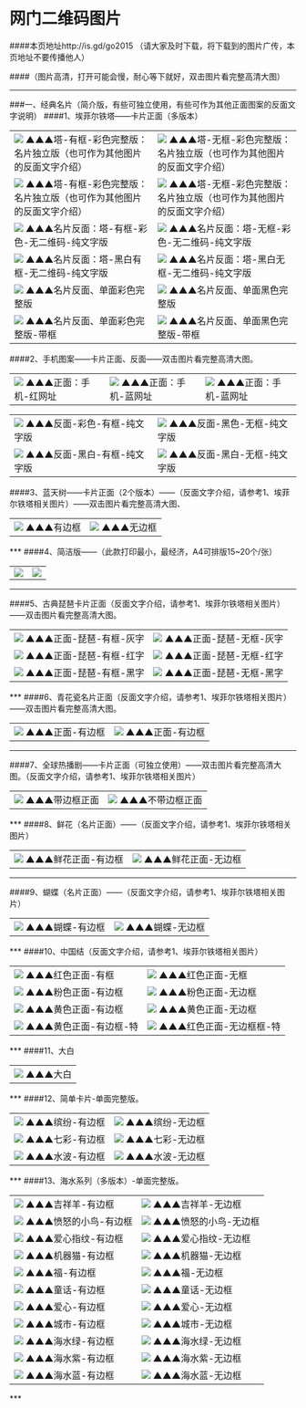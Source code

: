 # 网门二维码图片 
####本页地址http://is.gd/go2015  （请大家及时下载，将下载到的图片广传，本页地址不要传播他人）

####（图片高清，打开可能会慢，耐心等下就好，双击图片看完整高清大图）
***
###一、经典名片（简介版，有些可独立使用，有些可作为其他正面图案的反面文字说明）
####1、埃菲尔铁塔——卡片正面（多版本）
<table>
<tr>
<td><img src="http://7xjqth.com1.z0.glb.clouddn.com/埃菲尔塔 有边框_完整版.jpg""  <tr> ▲▲▲塔-有框-彩色完整版：名片独立版（也可作为其他图片的反面文字介绍）
<td><img src="http://7xjqth.com1.z0.glb.clouddn.com/埃菲尔塔 完整版 彩色版 无边框.jpg""  <tr> ▲▲▲塔-无框-彩色完整版：名片独立版（也可作为其他图片的反面文字介绍）
</tr>
<tr>
<td><img src="http://7xjqth.com1.z0.glb.clouddn.com/埃菲尔塔 有边框 完整版 黑白.jpg""  <tr> ▲▲▲塔-有框-彩色完整版：名片独立版（也可作为其他图片的反面文字介绍）
<td><img src="http://7xjqth.com1.z0.glb.clouddn.com/埃菲尔塔 完整版 无边框 黑白版.jpg""  <tr> ▲▲▲塔-无框-彩色完整版：名片独立版（也可作为其他图片的反面文字介绍）
</tr>
<tr>
<td><img src="http://7xjqth.com1.z0.glb.clouddn.com/书签—彩色-长方形.无码 有框.jpg"  <tr> ▲▲▲名片反面：塔-有框-彩色-无二维码-纯文字版
<td><img src="http://7xjqth.com1.z0.glb.clouddn.com/书签—彩色-长方形.无码.jpg"  <tr> ▲▲▲名片反面：塔-无框-彩色-无二维码-纯文字版
</tr>
<tr>
<td><img src="http://7xjqth.com1.z0.glb.clouddn.com/塔-黑白-长方形.无码_有框-纯文字.jpg"  <tr> ▲▲▲名片反面：塔-黑白有框-无二维码-纯文字版<td><img src="http://7xjqth.com1.z0.glb.clouddn.com/塔—黑白-长方形.无码_无框-纯文字.jpg"  <tr> ▲▲▲名片反面：塔-黑白无框-无二维码-纯文字版
</tr>
<tr>
<td><img src="http://7xjqth.com1.z0.glb.clouddn.com/单面完整版-彩色版.jpg""  <tr> ▲▲▲名片反面、单面彩色完整版
<td><img src="http://7xjqth.com1.z0.glb.clouddn.com/单面完整版-黑白版.jpg.jpg""  <tr> ▲▲▲名片反面、单面黑色完整版
</tr>
<tr>
<td><img src="http://7xjqth.com1.z0.glb.clouddn.com/单面完整版_边框.jpg""  <tr> ▲▲▲名片反面、单面彩色完整版-带框
<td><img src="http://7xjqth.com1.z0.glb.clouddn.com/单面完整版-黑白版 边框.jpg.jpg ""  <tr> ▲▲▲名片反面、单面黑色完整版-带框
</table>
####2、手机图案——卡片正面、反面——双击图片看完整高清大图。
<table>
<tr>
<td><img src="http://7xjqth.com1.z0.glb.clouddn.com/新 手机-有边框_新完整.jpg""  <tr> ▲▲▲正面：手机-红网址
<td><img src="http://7xjqth.com1.z0.glb.clouddn.com/新 手机-有边框_新完整_冷色.jpg""  <tr> ▲▲▲正面：手机-蓝网址
<td><img src="http://7xjqth.com1.z0.glb.clouddn.com/新 手机-有边框_新_副本.jpg""  <tr> ▲▲▲正面：手机-蓝网址
</table>
<table>
</tr>
<tr>
<td><img src="http://7xjqth.com1.z0.glb.clouddn.com/书签—彩色-带框-正方形.jpg""  <tr> ▲▲▲反面-彩色-有框-纯文字版
<td><img src="http://7xjqth.com1.z0.glb.clouddn.com/书签—彩色_无框-正方形.jpg""  <tr> ▲▲▲反面-黑色-无框-纯文字版
</tr>
<tr>
<td><img src="http://7xjqth.com1.z0.glb.clouddn.com/书签—黑白_有框-正方形 .jpg""  <tr> ▲▲▲反面-黑白-有框-纯文字版
<td><img src="http://7xjqth.com1.z0.glb.clouddn.com/书签—黑色_无框-正方形 .jpg""  <tr> ▲▲▲反面-黑白-无框-纯文字版
</table>
####3、蓝天树——卡片正面（2个版本）——（反面文字介绍，请参考1、埃菲尔铁塔相关图片）——双击图片看完整高清大图、
<table>
<td><img src="http://7xjqth.com1.z0.glb.clouddn.com/新蓝天树—有框.jpg"  <tr>  
▲▲▲有边框
<td><img src="http://7xjqth.com1.z0.glb.clouddn.com/新蓝天树—无边框.jpg"  <tr>  
▲▲▲无边框
</table>
***
####4、简洁版——（此款打印最小，最经济，A4可排版15~20个/张）
<table>

<td><img src="http://7xjqth.com1.z0.glb.clouddn.com/海水 新.jpg"  <tr> 
<td><img src="http://7xjqth.com1.z0.glb.clouddn.com/清爽.jpg"  <tr> 
</table>

***
####5、古典琵琶卡片正面（反面文字介绍，请参考1、埃菲尔铁塔相关图片）——双击图片看完整高清大图。
<table>
<td><img src="http://7xjqth.com1.z0.glb.clouddn.com/琵琶-有框-灰字.jpg"  <tr> ▲▲▲正面-琵琶-有框-灰字
<td><img src="http://7xjqth.com1.z0.glb.clouddn.com/琵琶-无框-灰字.jpg"  <tr> ▲▲▲正面-琵琶-无框-灰字
</tr>
<tr>
<td><img src="http://7xjqth.com1.z0.glb.clouddn.com/琵琶-有框2.jpg"  <tr> ▲▲▲正面-琵琶-有框-红字
<td><img src="http://7xjqth.com1.z0.glb.clouddn.com/琵琶-无框.jpg"  <tr>  ▲▲▲正面-琵琶-无框-红字
</tr>
<tr>
<td><img src="http://7xjqth.com1.z0.glb.clouddn.com/琵琶-有框-黑字.jpg"  <tr> ▲▲▲正面-琵琶-有框-黑字
<td><img src="http://7xjqth.com1.z0.glb.clouddn.com/琵琶-无框-黑.jpg"  <tr>  ▲▲▲正面-琵琶-无框-黑字
</table>
***
####6、青花瓷名片正面（反面文字介绍，请参考1、埃菲尔铁塔相关图片）——双击图片看完整高清大图。
<table>
<td><img src="http://7xjqth.com1.z0.glb.clouddn.com/青花瓷—有边框.jpg"  <tr>  
▲▲▲正面-有边框
<td><img src="http://7xjqth.com1.z0.glb.clouddn.com/青花瓷—无边框.jpg"  <tr>  
▲▲▲正面-有边框
</table>

***
####7、全球热播剧——卡片正面（可独立使用）——双击图片看完整高清大图。（反面文字介绍，请参考1、埃菲尔铁塔相关图片）
<table>
<td><img src="http://7xjqth.com1.z0.glb.clouddn.com/大裤衩A6相片纸打印尺寸图_框.jpg"  <tr> ▲▲▲带边框正面

<td><img src="http://7xjqth.com1.z0.glb.clouddn.com/大裤衩A6相片纸打印尺寸图.jpg"  <tr> ▲▲▲不带边框正面
</table>
***
####8、鲜花（名片正面）——（反面文字介绍，请参考1、埃菲尔铁塔相关图片）
<table>
<td><img src="http://7xjqth.com1.z0.glb.clouddn.com/鲜花-框.jpg"  <tr> ▲▲▲鲜花正面-有边框
<td><img src="http://7xjqth.com1.z0.glb.clouddn.com/鲜花-无框.jpg"  <tr> ▲▲▲鲜花正面-无边框
</table>

***
####9、蝴蝶（名片正面）——（反面文字介绍，请参考1、埃菲尔铁塔相关图片）
<table>

<td><img src="http://7xjqth.com1.z0.glb.clouddn.com/蓝蝴蝶_边框-完整版.jpg"  <tr> ▲▲▲蝴蝶-有边框
<td><img src="http://7xjqth.com1.z0.glb.clouddn.com/蓝蝴蝶_边框.jpg"  <tr> ▲▲▲蝴蝶-无边框
</table>
***
####10、中国结（反面文字介绍，请参考1、埃菲尔铁塔相关图片）
<table>
<td><img src="http://7xjqth.com1.z0.glb.clouddn.com/中国结 红色-有框-2.jpg"  <tr> ▲▲▲红色正面-有框
<td><img src="http://7xjqth.com1.z0.glb.clouddn.com/中国结 红色-无框.jpg"  <tr> ▲▲▲红色正面-无框
</tr>
<tr>
<td><img src="http://7xjqth.com1.z0.glb.clouddn.com/中国结 粉色-有框.jpg"  <tr> ▲▲▲粉色正面-有边框
<td><img src="http://7xjqth.com1.z0.glb.clouddn.com/中国结 粉色-无框.jpg"  <tr> ▲▲▲粉色正面-无边框
</tr>
<tr>
<td><img src="http://7xjqth.com1.z0.glb.clouddn.com/中国结 暖色-有框1.jpg"  <tr> ▲▲▲黄色正面-有边框
<td><img src="http://7xjqth.com1.z0.glb.clouddn.com/中国结 暖色-无框.jpg"  <tr> ▲▲▲黄色正面-无边框
</tr>
<tr>
<td><img src="http://7xjqth.com1.z0.glb.clouddn.com/中国结 暖色-有框.jpg"  <tr> ▲▲▲黄色正面-有边框-特
<td><img src="http://7xjqth.com1.z0.glb.clouddn.com/中国结 红色-有框.jpg"  <tr> ▲▲▲红色正面-无边框框-特
</table>
***
####11、大白
<table>
<td><img src="http://7xjqth.com1.z0.glb.clouddn.com/大白_完整版.jpg"  <tr> ▲▲▲大白
</table>
***
####12、简单卡片-单面完整版。
<table>
<td><img src="http://7xjqth.com1.z0.glb.clouddn.com/缤纷-有框.jpg"  <tr> ▲▲▲缤纷-有边框
<td><img src="http://7xjqth.com1.z0.glb.clouddn.com/缤纷-无框.jpg"  <tr> ▲▲▲缤纷-无边框
</tr>
<tr>
<td><img src="http://7xjqth.com1.z0.glb.clouddn.com/七彩-带框.jpg"  <tr> ▲▲▲七彩-有边框
<td><img src="http://7xjqth.com1.z0.glb.clouddn.com/七彩-无框.jpg.jpg"  <tr> ▲▲▲七彩-无边框
</tr>
<tr>
<td><img src="http://7xjqth.com1.z0.glb.clouddn.com/多面-有框.jpg"  <tr> ▲▲▲水波-有边框
<td><img src="http://7xjqth.com1.z0.glb.clouddn.com/多面-无框.jpg"  <tr> ▲▲▲水波-无边框
</table>
***
####13、海水系列（多版本）-单面完整版。
<table>
<td><img src="http://7xjqth.com1.z0.glb.clouddn.com/海水 吉祥羊 有框.jpg"  <tr> ▲▲▲吉祥羊-有边框
<td><img src="http://7xjqth.com1.z0.glb.clouddn.com/海水 吉祥羊 无框.jpg"  <tr> ▲▲▲吉祥羊-无边框
</tr>
<tr>
<td><img src="http://7xjqth.com1.z0.glb.clouddn.com/海水 小鸟 有框.jpg"  <tr> ▲▲▲愤怒的小鸟-有边框
<td><img src="http://7xjqth.com1.z0.glb.clouddn.com/海水 小鸟 无框.jpg"  <tr> ▲▲▲愤怒的小鸟-无边框
</tr>
<tr>
<td><img src="http://7xjqth.com1.z0.glb.clouddn.com/海水 指纹 有框.jpg"  <tr> ▲▲▲爱心指纹-有边框
<td><img src="http://7xjqth.com1.z0.glb.clouddn.com/海水 指纹 无框.jpg"  <tr> ▲▲▲爱心指纹-无边框
</tr>
<tr>
<td><img src="http://7xjqth.com1.z0.glb.clouddn.com/海水 机器猫 有框.jpg"  <tr> ▲▲▲机器猫-有边框
<td><img src="http://7xjqth.com1.z0.glb.clouddn.com/海水 机器猫 无框.jpg"  <tr> ▲▲▲机器猫-无边框

</tr>
<tr>
<td><img src="http://7xjqth.com1.z0.glb.clouddn.com/海水 福 有框.jpg"  <tr> ▲▲▲福-有边框
<td><img src="http://7xjqth.com1.z0.glb.clouddn.com/海水 福 无框.jpg"  <tr> ▲▲▲福-无边框

</tr>
<tr>
<td><img src="http://7xjqth.com1.z0.glb.clouddn.com/海水 童话 有框.jpg"  <tr> ▲▲▲童话-有边框
<td><img src="http://7xjqth.com1.z0.glb.clouddn.com/海水 童话 无框.jpg"  <tr> ▲▲▲童话-无边框

</tr>
<tr>
<td><img src="http://7xjqth.com1.z0.glb.clouddn.com/海水 红心 有框.jpg"  <tr> ▲▲▲爱心-有边框
<td><img src="http://7xjqth.com1.z0.glb.clouddn.com/海水 红心 无框.jpg"  <tr> ▲▲▲爱心-无边框

</tr>
<tr>
<td><img src="http://7xjqth.com1.z0.glb.clouddn.com/海水 绿色 有框.jpg"  <tr> ▲▲▲城市-有边框
<td><img src="http://7xjqth.com1.z0.glb.clouddn.com/海水 绿色 无框.jpg"  <tr> ▲▲▲城市-无边框
</tr>
<tr>
<td><img src="http://7xjqth.com1.z0.glb.clouddn.com/海水 方绿 有框.jpg"  <tr> ▲▲▲海水绿-有边框
<td><img src="http://7xjqth.com1.z0.glb.clouddn.com/海水 方绿 无框.jpg"  <tr> ▲▲▲海水绿-无边框
</tr>
<tr>
<td><img src="http://7xjqth.com1.z0.glb.clouddn.com/海水 紫色 有框.jpg"  <tr> ▲▲▲海水紫-有边框
<td><img src="http://7xjqth.com1.z0.glb.clouddn.com/海水 紫色 无框.jpg"  <tr> ▲▲▲海水紫-无边框
</tr>
<tr>
<td><img src="http://7xjqth.com1.z0.glb.clouddn.com/海水 蓝色 有框.jpg"  <tr> ▲▲▲海水蓝-有边框
<td><img src="http://7xjqth.com1.z0.glb.clouddn.com/海水 蓝色 无框.jpg"  <tr> ▲▲▲海水蓝-无边框

</table>
***



